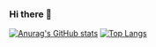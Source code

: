 ### Hi there 👋
[![Anurag's GitHub stats](https://github-readme-stats.vercel.app/api?username=DiegoMontano2705)](https://github.com/anuraghazra/github-readme-stats)
[![Top Langs](https://github-readme-stats.vercel.app/api/top-langs/?username=DiegoMontano2705)](https://github.com/anuraghazra/github-readme-stats)


<!--
**DiegoMontano2705/DiegoMontano2705** is a ✨ _special_ ✨ repository because its `README.md` (this file) appears on your GitHub profile.

Here are some ideas to get you started:

- 🔭 I’m currently working on ...
- 🌱 I’m currently learning ...
- 👯 I’m looking to collaborate on ...
- 🤔 I’m looking for help with ...
- 💬 Ask me about ...
- 📫 How to reach me: ...
- 😄 Pronouns: ...
- ⚡ Fun fact: ...
-->
